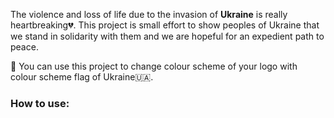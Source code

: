 The violence and loss of life due to the invasion of **Ukraine** is really heartbreaking💔. This project is small effort to show peoples of Ukraine that we stand in solidarity with them and we are hopeful for an expedient path to peace.

🙏 You can use this project to change colour scheme of your logo with colour scheme flag of Ukraine🇺🇦.

### How to use:
